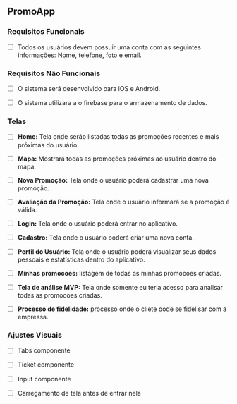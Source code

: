 ## PromoApp

### Requisitos Funcionais

- [ ] Todos os usuários devem possuir uma conta com as seguintes informações: Nome, telefone, foto e email.

### Requisitos Não Funcionais

- [ ] O sistema será desenvolvido para iOS e Android.

- [ ] O sistema utilizara a o firebase para o armazenamento de dados.

### Telas

- [ ] **Home:** Tela onde serão listadas todas as promoções recentes e mais próximas do usuário.

- [ ] **Mapa:** Mostrará todas as promoções próximas ao usuário dentro do mapa.

- [ ] **Nova Promoção:** Tela onde o usuário poderá cadastrar uma nova promoção.

- [ ] **Avaliação da Promoção:** Tela onde o usuário informará se a promoção é válida.

- [ ] **Login:** Tela onde o usuário poderá entrar no aplicativo.

- [ ] **Cadastro:** Tela onde o usuário poderá criar uma nova conta.

- [ ] **Perfil do Usuário:** Tela onde o usuário poderá visualizar seus dados pessoais e estatísticas dentro do aplicativo.

- [ ] **Minhas promocoes:** listagem de todas as minhas promocoes criadas.

- [ ] **Tela de análise MVP:** Tela onde somente eu teria acesso para analisar todas as promocoes criadas.

- [ ] **Processo de fidelidade:** processo onde o cliete pode se fidelisar com a empressa.

### Ajustes Visuais

- [ ] Tabs componente

- [ ] Ticket componente

- [ ] Input componente

- [ ] Carregamento de tela antes de entrar nela
